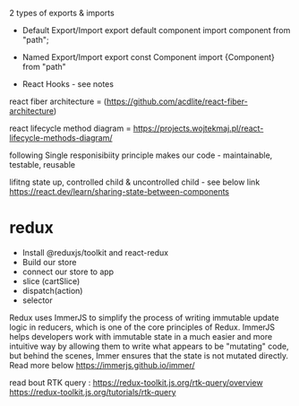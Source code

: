2 types of exports & imports

- Default Export/Import
export default component
import component from "path";


- Named Export/Import
export const Component
import {Component} from "path"


- React Hooks - see notes

react fiber architecture =  (<https://github.com/acdlite/react-fiber-architecture>)

react lifecycle method diagram = <https://projects.wojtekmaj.pl/react-lifecycle-methods-diagram/>

following Single responisibiity principle makes our code - maintainable, testable, reusable

lifitng state up, controlled child & uncontrolled child - see below link
<https://react.dev/learn/sharing-state-between-components>

# redux

 - Install @reduxjs/toolkit and react-redux
 - Build our store
 - connect our store to app
 - slice (cartSlice)
 - dispatch(action)  
 - selector

Redux uses ImmerJS to simplify the process of writing immutable update logic in reducers, which is one of the core principles of Redux. ImmerJS helps developers work with immutable state in a much easier and more intuitive way by allowing them to write what appears to be "mutating" code, but behind the scenes, Immer ensures that the state is not mutated directly. Read more below
<https://immerjs.github.io/immer/>


read bout RTK query :
 <https://redux-toolkit.js.org/rtk-query/overview>
 <https://redux-toolkit.js.org/tutorials/rtk-query>